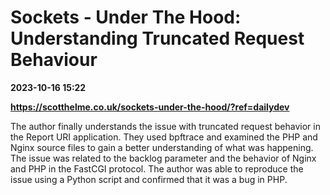 # Sockets - Under The Hood: Understanding Truncated Request Behaviour

**2023-10-16 15:22**

**https://scotthelme.co.uk/sockets-under-the-hood/?ref=dailydev**

The author finally understands the issue with truncated request behavior in the Report URI application. They used bpftrace and examined the PHP and Nginx source files to gain a better understanding of what was happening. The issue was related to the backlog parameter and the behavior of Nginx and PHP in the FastCGI protocol. The author was able to reproduce the issue using a Python script and confirmed that it was a bug in PHP.